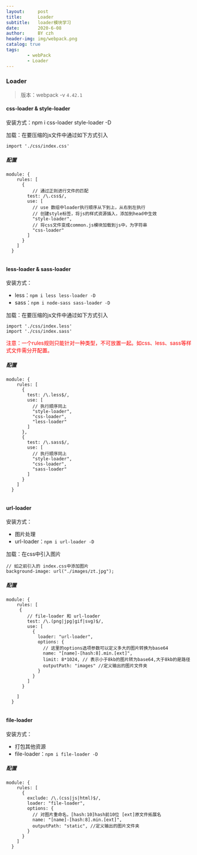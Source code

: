 ```yaml
---
layout:     post
title:      Loader
subtitle:   loader模块学习
date:       2020-6-08
author:     BY czh
header-img: img/webpack.png
catalog: true
tags:
		- webPack
		- Loader
---
```


### Loader

>版本：webpack -v `4.42.1`

#### css-loader & style-loader

安装方式：npm i css-loader style-loader -D

加载：在要压缩的js文件中通过如下方式引入

`
import './css/index.css'
`

##### 配置

```
module: {
    rules: [
      {
      	  // 通过正则进行文件的匹配
        test: /\.css$/,
        use: [
          // use 数组中loader执行顺序从下到上，从右到左执行
          // 创建style标签，将js的样式资源插入，添加到head中生效
          "style-loader",
          // 将css文件变成common.js模块加载到js中，为字符串
          "css-loader"
        ]
      }
    ]
  }
  
```

#### less-loader & sass-loader

安装方式：

*  less：`npm i less less-loader -D` 
* sass：`npm i node-sass sass-loader -D`

加载：在要压缩的js文件中通过如下方式引入

```
import './css/index.less'
import './css/index.sass'
```

<font color="red">注意：一个rules规则只能针对一种类型，不可放置一起。如css、less、sass等样式文件需分开配置。</font>

##### 配置

```
module: {
    rules: [
      {
        test: /\.less$/,
        use: [
          // 执行顺序同上
          "style-loader",
          "css-loader",
          "less-loader"
        ]
      },
      {
        test: /\.sass$/,
        use: [
          // 执行顺序同上
          "style-loader",
          "css-loader",
          "sass-loader"
        ]
      }
    ]
  }
  
```
#### url-loader

安装方式：

* 图片处理
* url-loader：`npm i url-loader -D` 

加载：在css中引入图片

```
// 如之前引入的 index.css中添加图片
background-image: url("./images/zt.jpg");
```

##### 配置

```
module: {
    rules: [
     {
        // file-loader 和 url-loader
        test: /\.(png|jpg|gif|svg)$/,
        use: [
          {
            loader: "url-loader",
            options: {
              // 这里的options选项参数可以定义多大的图片转换为base64
              name: "[name]-[hash:8].min.[ext]",
              limit: 8*1024, // 表示小于8kb的图片转为base64,大于8kb的是路径
              outputPath: "images" //定义输出的图片文件夹
            }
          }
        ]
      }
      
    ]
  }
  
```

#### file-loader

安装方式：

* 打包其他资源
* file-loader：`npm i file-loader -D` 


##### 配置

```
module: {
    rules: [
      {
        exclude: /\.(css|js|html)$/,
        loader: "file-loader",
        options: {
          // 对图片重命名，[hash:10]hash前10位 [ext]原文件拓展名
          name: "[name]-[hash:8].min.[ext]",
          outputPath: "static", //定义输出的图片文件夹
        }
      }
    ]
  }
  
```